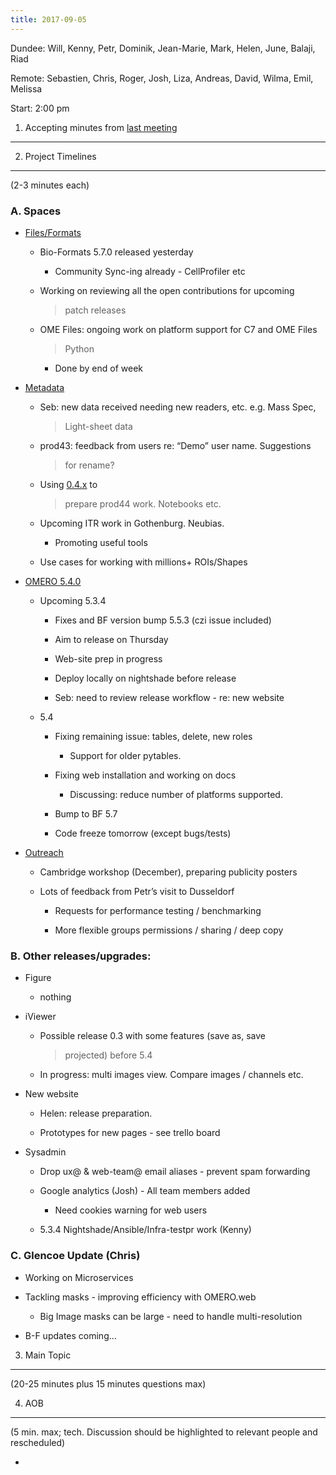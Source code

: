 ```yaml
---
title: 2017-09-05
---
```


Dundee: Will, Kenny, Petr, Dominik, Jean-Marie, Mark, Helen, June,
Balaji, Riad

Remote: Sebastien, Chris, Roger, Josh, Liza, Andreas, David, Wilma,
Emil, Melissa

Start: 2:00 pm

1. Accepting minutes from [<u>last meeting</u>](https://drive.google.com/drive/u/0/folders/0B2ytmM7Jmj58N2gzcWZ6UVJONTA)
------------------------------------------------------------------------------------------------------------------------

2. Project Timelines
--------------------

(2-3 minutes each)

###  A. Spaces

-   [<u>Files/Formats</u>](https://trello.com/b/IBHfAIMP/bio-formats-5-x)

    -   Bio-Formats 5.7.0 released yesterday

        -   Community Sync-ing already - CellProfiler etc

    -   Working on reviewing all the open contributions for upcoming
        > patch releases

    -   OME Files: ongoing work on platform support for C7 and OME Files
        > Python

        -   Done by end of week

-   [<u>Metadata</u>](https://trello.com/c/XQXwX6jj/6-metadata)

    -   Seb: new data received needing new readers, etc. e.g. Mass Spec,
        > Light-sheet data

    -   prod43: feedback from users re: “Demo” user name. Suggestions
        > for rename?

    -   Using [<u>0.4.x</u>](https://trello.com/b/TZzmcmQ8/idr-04x) to
        > prepare prod44 work. Notebooks etc.

    -   Upcoming ITR work in Gothenburg. Neubias.

        -   Promoting useful tools

    -   Use cases for working with millions+ ROIs/Shapes

-   [<u>OMERO 5.4.0</u>](https://trello.com/b/SiqOu2Bl/omero-540)

    -   Upcoming 5.3.4

        -   Fixes and BF version bump 5.5.3 (czi issue included)

        -   Aim to release on Thursday

        -   Web-site prep in progress

        -   Deploy locally on nightshade before release

        -   Seb: need to review release workflow - re: new website

    -   5.4

        -   Fixing remaining issue: tables, delete, new roles

            -   Support for older pytables.

        -   Fixing web installation and working on docs

            -   Discussing: reduce number of platforms supported.

        -   Bump to BF 5.7

        -   Code freeze tomorrow (except bugs/tests)

-   [<u>Outreach</u>](https://trello.com/b/Da6OAWam/outreach)

    -   Cambridge workshop (December), preparing publicity posters

    -   Lots of feedback from Petr’s visit to Dusseldorf

        -   Requests for performance testing / benchmarking

        -   More flexible groups permissions / sharing / deep copy

###  B. Other releases/upgrades:

-   Figure

    -   nothing

-   iViewer

    -   Possible release 0.3 with some features (save as, save
        > projected) before 5.4

    -   In progress: multi images view. Compare images / channels etc.

-   New website

    -   Helen: release preparation.

    -   Prototypes for new pages - see trello board

-   Sysadmin

    -   Drop ux@ & web-team@ email aliases - prevent spam forwarding

    -   Google analytics (Josh) - All team members added

        -   Need cookies warning for web users

    -   5.3.4 Nightshade/Ansible/Infra-testpr work (Kenny)

###  C. Glencoe Update (Chris)

-   Working on Microservices

-   Tackling masks - improving efficiency with OMERO.web

    -   Big Image masks can be large - need to handle multi-resolution

-   B-F updates coming...

3. Main Topic
-------------

(20-25 minutes plus 15 minutes questions max)

4. AOB
------

(5 min. max; tech. Discussion should be highlighted to relevant people
and rescheduled)

-   
